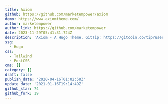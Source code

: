 ```yaml
---
title: Axiom
github: https://github.com/marketempower/axiom
demo: https://www.axiomtheme.com/
author: marketempower
author_link: https://github.com/marketempower
date: 2023-11-29T05:41:31.724Z
description: 'Axiom - A Hugo Theme. GitTip: https://gitcoin.co/tip?username=jhauraw'
ssg:
  - Hugo
css:
  - Tailwind
  - PostCSS
cms: []
category: []
draft: false
publish_date: '2020-04-16T01:02:50Z'
update_date: '2021-01-16T19:14:49Z'
github_star: 74
github_fork: 19
---
```

